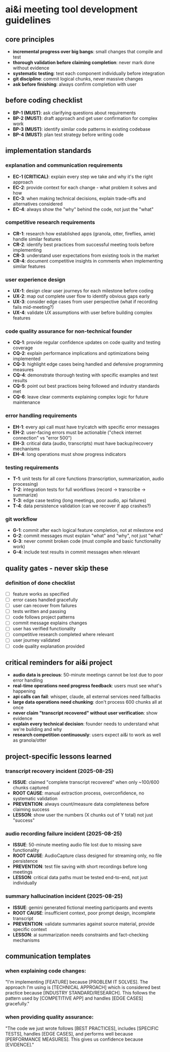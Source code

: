 # ai&i meeting tool development guidelines

## core principles
- **incremental progress over big bangs**: small changes that compile and test
- **thorough validation before claiming completion**: never mark done without evidence
- **systematic testing**: test each component individually before integration  
- **git discipline**: commit logical chunks, never massive changes
- **ask before finishing**: always confirm completion with user

## before coding checklist
- **BP-1 (MUST)**: ask clarifying questions about requirements
- **BP-2 (MUST)**: draft approach and get user confirmation for complex work
- **BP-3 (MUST)**: identify similar code patterns in existing codebase
- **BP-4 (MUST)**: plan test strategy before writing code

## implementation standards
### explanation and communication requirements
- **EC-1 (CRITICAL)**: explain every step we take and why it's the right approach
- **EC-2**: provide context for each change - what problem it solves and how
- **EC-3**: when making technical decisions, explain trade-offs and alternatives considered
- **EC-4**: always show the "why" behind the code, not just the "what"

### competitive research requirements
- **CR-1**: research how established apps (granola, otter, fireflies, amie) handle similar features
- **CR-2**: identify best practices from successful meeting tools before implementing
- **CR-3**: understand user expectations from existing tools in the market
- **CR-4**: document competitive insights in comments when implementing similar features

### user experience design
- **UX-1**: design clear user journeys for each milestone before coding
- **UX-2**: map out complete user flow to identify obvious gaps early
- **UX-3**: consider edge cases from user perspective (what if recording fails mid-meeting?)
- **UX-4**: validate UX assumptions with user before building complex features

### code quality assurance for non-technical founder
- **CQ-1**: provide regular confidence updates on code quality and testing coverage
- **CQ-2**: explain performance implications and optimizations being implemented
- **CQ-3**: highlight edge cases being handled and defensive programming measures
- **CQ-4**: demonstrate thorough testing with specific examples and test results
- **CQ-5**: point out best practices being followed and industry standards met
- **CQ-6**: leave clear comments explaining complex logic for future maintenance

### error handling requirements
- **EH-1**: every api call must have try/catch with specific error messages
- **EH-2**: user-facing errors must be actionable ("check internet connection" vs "error 500")
- **EH-3**: critical data (audio, transcripts) must have backup/recovery mechanisms
- **EH-4**: long operations must show progress indicators

### testing requirements  
- **T-1**: unit tests for all core functions (transcription, summarization, audio processing)
- **T-2**: integration tests for full workflows (record → transcribe → summarize)
- **T-3**: edge case testing (long meetings, poor audio, api failures)
- **T-4**: data persistence validation (can we recover if app crashes?)

### git workflow
- **G-1**: commit after each logical feature completion, not at milestone end
- **G-2**: commit messages must explain "what" and "why", not just "what"  
- **G-3**: never commit broken code (must compile and basic functionality work)
- **G-4**: include test results in commit messages when relevant

## quality gates - never skip these
### definition of done checklist
- [ ] feature works as specified
- [ ] error cases handled gracefully  
- [ ] user can recover from failures
- [ ] tests written and passing
- [ ] code follows project patterns
- [ ] commit message explains changes
- [ ] user has verified functionality
- [ ] competitive research completed where relevant
- [ ] user journey validated
- [ ] code quality explanation provided

## critical reminders for ai&i project
- **audio data is precious**: 50-minute meetings cannot be lost due to poor error handling
- **real-time operations need progress feedback**: users must see what's happening
- **api calls can fail**: whisper, claude, all external services need fallbacks
- **large data operations need chunking**: don't process 600 chunks all at once
- **never claim "transcript recovered" without user verification**: show evidence
- **explain every technical decision**: founder needs to understand what we're building and why
- **research competition continuously**: users expect ai&i to work as well as granola/otter

## project-specific lessons learned
### transcript recovery incident (2025-08-25)
- **ISSUE**: claimed "complete transcript recovered" when only ~100/600 chunks captured
- **ROOT CAUSE**: manual extraction process, overconfidence, no systematic validation
- **PREVENTION**: always count/measure data completeness before claiming success
- **LESSON**: show user the numbers (X chunks out of Y total) not just "success"

### audio recording failure incident (2025-08-25)  
- **ISSUE**: 50-minute meeting audio file lost due to missing save functionality
- **ROOT CAUSE**: AudioCapture class designed for streaming only, no file persistence
- **PREVENTION**: test file saving with short recordings before long meetings
- **LESSON**: critical data paths must be tested end-to-end, not just individually

### summary hallucination incident (2025-08-25)
- **ISSUE**: gemini generated fictional meeting participants and events
- **ROOT CAUSE**: insufficient context, poor prompt design, incomplete transcript
- **PREVENTION**: validate summaries against source material, provide specific context
- **LESSON**: ai summarization needs constraints and fact-checking mechanisms

## communication templates
### when explaining code changes:
"I'm implementing [FEATURE] because [PROBLEM IT SOLVES]. The approach I'm using is [TECHNICAL APPROACH] which is considered best practice because [INDUSTRY STANDARD/RESEARCH]. This follows the pattern used by [COMPETITIVE APP] and handles [EDGE CASES] gracefully."

### when providing quality assurance:
"The code we just wrote follows [BEST PRACTICES], includes [SPECIFIC TESTS], handles [EDGE CASES], and performs well because [PERFORMANCE MEASURES]. This gives us confidence because [EVIDENCE]."